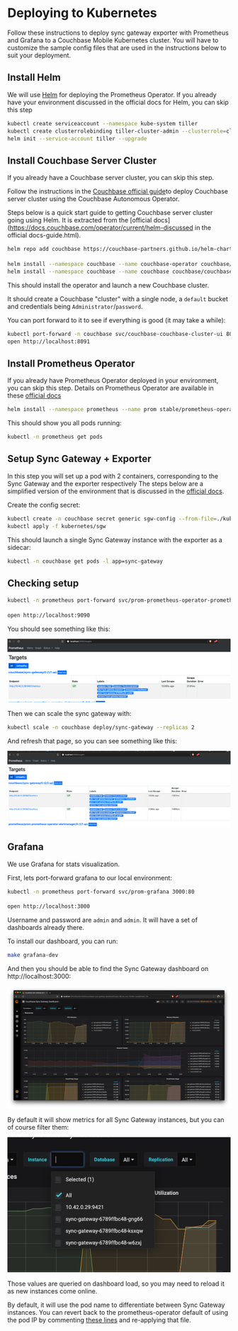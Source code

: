 # Deploying to Kubernetes
Follow these instructions to deploy sync gateway exporter with Prometheus and Grafana to a Couchbase Mobile Kubernetes cluster. You will have to customize the sample config files that are used in the instructions below to suit your deployment. 

## Install Helm
We will use [Helm](https://helm.sh) for deploying the Prometheus Operator. If you already have your environment discussed in the official docs for Helm, you can skip this step

```sh
kubectl create serviceaccount --namespace kube-system tiller
kubectl create clusterrolebinding tiller-cluster-admin --clusterrole=cluster-admin --serviceaccount=kube-system:tiller
helm init --service-account tiller --upgrade
```

## Install Couchbase Server Cluster
If you already have a Couchbase server cluster, you can skip this step.

Follow the instructions in the [Couchbase official guide](https://docs.couchbase.com/operator/1.2/overview.html)to deploy Couchbase server cluster using the Couchbase Autonomous Operator. 

Steps below is a quick start guide to getting Couchbase server cluster going using Helm. It is extracted from the [official docs](https://docs.couchbase.com/operator/current/helm-discussed in the official docs-guide.html).

```sh
helm repo add couchbase https://couchbase-partners.github.io/helm-charts/

helm install --namespace couchbase --name couchbase-operator couchbase/couchbase-operator
helm install --namespace couchbase --name couchbase couchbase/couchbase-cluster -f kubernetes/couchbase/values.yaml
```

This should install the operator and launch a new Couchbase cluster.

It should create a Couchbase "cluster" with a single node, a `default`
bucket and credentials being `Administrator`/`password`.

You can port forward to it to see if everything is good (it may take a while):

```sh
kubectl port-forward -n couchbase svc/couchbase-couchbase-cluster-ui 8091:8091
open http://localhost:8091
```

## Install Prometheus Operator
If you already have Prometheus Operator deployed in your environment, you can skip this step. Details on Prometheus Operator are available in these [official docs](https://github.com/helm/charts/tree/master/stable/prometheus-operator)

```sh
helm install --namespace prometheus --name prom stable/prometheus-operator -f kubernetes/prometheus/values.yaml
```

This should show you all pods running:

```sh
kubectl -n prometheus get pods
```

## Setup Sync Gateway + Exporter
In this step you will set up a pod with 2 containers, corresponding to the Sync Gateway and the exporter respectively
The steps below are a simplified version of the environment that is discussed in the [official docs](https://docs.couchbase.com/sync-gateway/2.5/kubernetes/deploy-cluster.html).

Create the config secret:

```sh
kubectl create -n couchbase secret generic sgw-config --from-file=./kubernetes/sgw-config.json
kubectl apply -f kubernetes/sgw
```

This should launch a single Sync Gateway instance with the exporter as a sidecar:

```sh
kubectl -n couchbase get pods -l app=sync-gateway
```

## Checking setup

```sh
kubectl -n prometheus port-forward svc/prom-prometheus-operator-prometheus 9090:9090

open http://localhost:9090
```

You should see something like this:

![](/docs/kubernetes/screen-1sgw.png)

Then we can scale the sync gateway with:

```sh
kubectl scale -n couchbase deploy/sync-gateway --replicas 2
```

And refresh that page, so you can see something like this:


![](/docs/kubernetes/screen-2sgw.png)

## Grafana
We use Grafana for stats visualization. 

First, lets port-forward grafana to our local environment:

```sh
kubectl -n prometheus port-forward svc/prom-grafana 3000:80

open http://localhost:3000
```

Username and password are `admin` and `admin`. It will have a
set of dashboards already there.

To install our dashboard, you can run:

```sh
make grafana-dev
```

And then you should be able to find the Sync Gateway dashboard on
http://localhost:3000:

![](/docs/kubernetes/dash.png)

By default it will show metrics for all Sync Gateway instances, but you can
of course filter them:

![](/docs/kubernetes/choose-instances.png)

Those values are queried on dashboard load, so you may need to reload it as
new instances come online.

By default, it will use the pod name to differentiate between Sync Gateway
instances. You can revert back to the prometheus-operator default of using
the pod IP by commenting
[these lines](https://github.com/caarlos0/couchbase-sync-gateway-exporter/blob/master/kubernetes/sgw/servicemonitor.yaml#L18-L25)
and re-applying that file.
